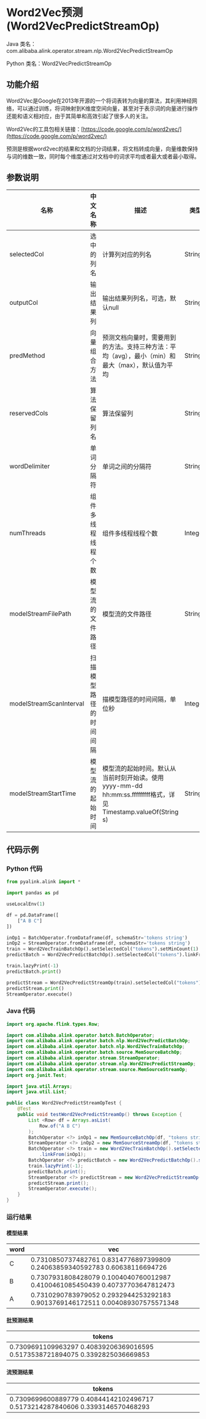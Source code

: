 # Word2Vec预测 (Word2VecPredictStreamOp)
Java 类名：com.alibaba.alink.operator.stream.nlp.Word2VecPredictStreamOp

Python 类名：Word2VecPredictStreamOp


## 功能介绍

Word2Vec是Google在2013年开源的一个将词表转为向量的算法，其利用神经网络，可以通过训练，将词映射到K维度空间向量，甚至对于表示词的向量进行操作还能和语义相对应，由于其简单和高效引起了很多人的关注。

Word2Vec的工具包相关链接：[https://code.google.com/p/word2vec/](https://code.google.com/p/word2vec/)

预测是根据word2vec的结果和文档的分词结果，将文档转成向量，向量维数保持与词的维数一致，同时每个维度通过对文档中的词求平均或者最大或者最小取得。

## 参数说明

| 名称 | 中文名称 | 描述 | 类型 | 是否必须？ | 默认值 |
| --- | --- | --- | --- | --- | --- |
| selectedCol | 选中的列名 | 计算列对应的列名 | String | ✓ |  |
| outputCol | 输出结果列 | 输出结果列列名，可选，默认null | String |  | null |
| predMethod | 向量组合方法 | 预测文档向量时，需要用到的方法。支持三种方法：平均（avg），最小（min）和最大（max），默认值为平均 | String |  | "AVG" |
| reservedCols | 算法保留列名 | 算法保留列 | String[] |  | null |
| wordDelimiter | 单词分隔符 | 单词之间的分隔符 | String |  | " " |
| numThreads | 组件多线程线程个数 | 组件多线程线程个数 | Integer |  | 1 |
| modelStreamFilePath | 模型流的文件路径 | 模型流的文件路径 | String |  | null |
| modelStreamScanInterval | 扫描模型路径的时间间隔 | 描模型路径的时间间隔，单位秒 | Integer |  | 10 |
| modelStreamStartTime | 模型流的起始时间 | 模型流的起始时间。默认从当前时刻开始读。使用yyyy-mm-dd hh:mm:ss.fffffffff格式，详见Timestamp.valueOf(String s) | String |  | null |



## 代码示例
### Python 代码
```python
from pyalink.alink import *

import pandas as pd

useLocalEnv(1)

df = pd.DataFrame([
    ["A B C"]
])

inOp1 = BatchOperator.fromDataframe(df, schemaStr='tokens string')
inOp2 = StreamOperator.fromDataframe(df, schemaStr='tokens string')
train = Word2VecTrainBatchOp().setSelectedCol("tokens").setMinCount(1).setVectorSize(4).linkFrom(inOp1)
predictBatch = Word2VecPredictBatchOp().setSelectedCol("tokens").linkFrom(train, inOp1)

train.lazyPrint(-1)
predictBatch.print()

predictStream = Word2VecPredictStreamOp(train).setSelectedCol("tokens").linkFrom(inOp2)
predictStream.print()
StreamOperator.execute()
```
### Java 代码
```java
import org.apache.flink.types.Row;

import com.alibaba.alink.operator.batch.BatchOperator;
import com.alibaba.alink.operator.batch.nlp.Word2VecPredictBatchOp;
import com.alibaba.alink.operator.batch.nlp.Word2VecTrainBatchOp;
import com.alibaba.alink.operator.batch.source.MemSourceBatchOp;
import com.alibaba.alink.operator.stream.StreamOperator;
import com.alibaba.alink.operator.stream.nlp.Word2VecPredictStreamOp;
import com.alibaba.alink.operator.stream.source.MemSourceStreamOp;
import org.junit.Test;

import java.util.Arrays;
import java.util.List;

public class Word2VecPredictStreamOpTest {
	@Test
	public void testWord2VecPredictStreamOp() throws Exception {
		List <Row> df = Arrays.asList(
			Row.of("A B C")
		);
		BatchOperator <?> inOp1 = new MemSourceBatchOp(df, "tokens string");
		StreamOperator <?> inOp2 = new MemSourceStreamOp(df, "tokens string");
		BatchOperator <?> train = new Word2VecTrainBatchOp().setSelectedCol("tokens").setMinCount(1).setVectorSize(4)
			.linkFrom(inOp1);
		BatchOperator <?> predictBatch = new Word2VecPredictBatchOp().setSelectedCol("tokens").linkFrom(train, inOp1);
		train.lazyPrint(-1);
		predictBatch.print();
		StreamOperator <?> predictStream = new Word2VecPredictStreamOp(train).setSelectedCol("tokens").linkFrom(inOp2);
		predictStream.print();
		StreamOperator.execute();
	}
}
```

### 运行结果
#### 模型结果
word|vec
----|---
C|0.7310850737482761 0.8314776897399809 0.24063859340592783 0.60638116694726
B|0.7307931808428079 0.1004040760012987 0.4100461085450439 0.40737703647812473
A|0.7310290783979052 0.2932944253292183 0.9013769146172511 0.004089307575571348

#### 批预测结果
tokens|
------|
0.7309691109963297 0.40839206369016595 0.5173538721894075 0.3392825036669853|

#### 流预测结果
tokens|
------|
0.7309699600889779 0.40844142102496717 0.5173214287840606 0.3393146570468293|
